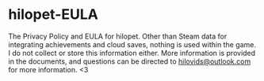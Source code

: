 # hilopet-EULA
The Privacy Policy and EULA for hilopet. Other than Steam data for integrating achievements and cloud saves, nothing is used within the game. I do not collect or store this information either. More information is provided in the documents, and questions can be directed to hilovids@outlook.com for more information.
<3
